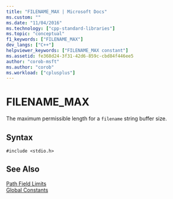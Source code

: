```yaml
---
title: "FILENAME_MAX | Microsoft Docs"
ms.custom: ""
ms.date: "11/04/2016"
ms.technology: ["cpp-standard-libraries"]
ms.topic: "conceptual"
f1_keywords: ["FILENAME_MAX"]
dev_langs: ["C++"]
helpviewer_keywords: ["FILENAME_MAX constant"]
ms.assetid: fe368d24-3f31-42d6-859c-cbd84f446ee5
author: "corob-msft"
ms.author: "corob"
ms.workload: ["cplusplus"]
---
```

# FILENAME_MAX
The maximum permissible length for a `filename` string buffer size.  
  
## Syntax  
  
```  
#include <stdio.h>  
```  
  
## See Also  
 [Path Field Limits](../c-runtime-library/path-field-limits.md)   
 [Global Constants](../c-runtime-library/global-constants.md)